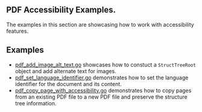 ## PDF Accessibility Examples.

The examples in this section are showcasing how to work with accessibility features.

## Examples

- [pdf_add_image_alt_text.go](pdf_add_image_alt_text.go) showcases how to constuct a `StructTreeRoot` object and add alternate text for images.
- [pdf_set_language_identifier.go](pdf_set_language_identifier.go) demonstrates how to set the language identifier for the document and its content.
- [pdf_copy_page_with_accessibility.go](pdf_copy_page_with_accessibility.go) demonstrates how to copy pages from an existing PDF file to a new PDF file and preserve the structure tree information.